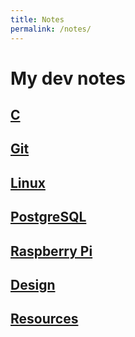 ```yaml
---
title: Notes
permalink: /notes/
---
```


# My dev notes

## [C](/notes/c)
## [Git](/notes/git)
## [Linux](/notes/linux)
## [PostgreSQL](/notes/postgres)
## [Raspberry Pi](/notes/rpi)
## [Design](/notes/design)
## [Resources](/notes/resources)
